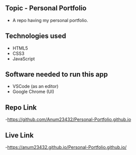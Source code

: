 ## Topic - Personal Portfolio
- A repo having my personal portfolio.
​
## Technologies used
- HTML5 
- CSS3
- JavaScript

## Software needed to run this app
- VSCode (as an editor)
- Google Chrome (UI)

## Repo Link
-https://github.com/Anum23432/Personal-Portfolio.github.io

## Live Link
-https://anum23432.github.io/Personal-Portfolio.github.io/

